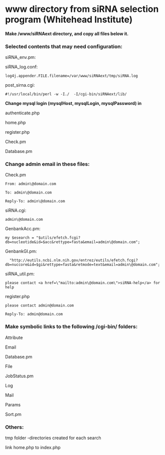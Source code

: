 # www directory from siRNA selection program (Whitehead Institute)

#### Make /www/siRNAext directory, and copy all files below it.

### Selected contents that may need configuration:

siRNA_env.pm:

siRNA_log.conf:

	log4j.appender.FILE.filename=/var/www/siRNAext/tmp/siRNA.log

post_sirna.cgi:

	#!/usr/local/bin/perl -w -I./  -I/cgi-bin/siRNAext/lib/

   
**Change mysql login (mysqlHost, mysqlLogin, mysqlPassword) in**

  authenticate.php
  
  home.php
  
  register.php
  
  Check.pm
  
  Database.pm
  
  
### Change admin email in these files: ###
 
Check.pm

	From: admin\@domain.com
	
	To: admin\@domain.com
	
	Reply-To: admin\@domain.com
	

siRNA.cgi: 

	admin\@domain.com
	
GenbankAcc.pm:

    my $esearch = "$utils/efetch.fcgi?db=nucleotide&id=$acc&rettype=fasta&email=admin\@domain.com";
    
GenbankGI.pm:

      "http://eutils.ncbi.nlm.nih.gov/entrez/eutils/efetch.fcgi?db=nuccore&id=$gi&rettype=fasta&retmode=text&email=admin\@domain.com";
      
siRNA_util.pm:

	please contact <a href=\"mailto:admin\@domain.com\">siRNA-help</a> for help

register.php

	please contact admin@domain.com

	Reply-To: admin@domain.com


### Make symbolic links to the following /cgi-bin/ folders:

Attribute

Email

Database.pm

File

JobStatus.pm

Log

Mail

Params

Sort.pm


### Others:

tmp folder -directories created for each search

link home.php to index.php
